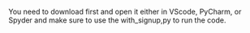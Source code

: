 You need to download first and open it either in VScode, PyCharm, or Spyder and make sure to use the with_signup,py to run the code.
